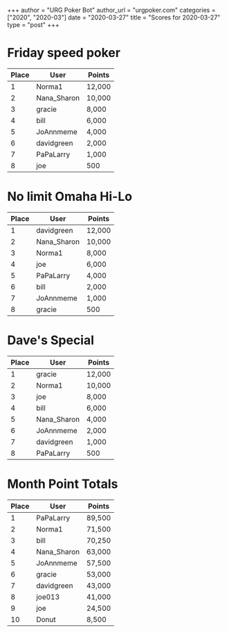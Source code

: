 +++
author = "URG Poker Bot"
author_url = "urgpoker.com"
categories = ["2020", "2020-03"]
date = "2020-03-27"
title = "Scores for 2020-03-27"
type = "post"
+++
# Friday speed poker

| Place | User | Points |
|-------|------|--------|
| 1 | Norma1 | 12,000 |
| 2 | Nana_Sharon | 10,000 |
| 3 | gracie | 8,000 |
| 4 | bill | 6,000 |
| 5 | JoAnnmeme | 4,000 |
| 6 | davidgreen | 2,000 |
| 7 | PaPaLarry | 1,000 |
| 8 | joe | 500 |

# No limit Omaha Hi-Lo

| Place | User | Points |
|-------|------|--------|
| 1 | davidgreen | 12,000 |
| 2 | Nana_Sharon | 10,000 |
| 3 | Norma1 | 8,000 |
| 4 | joe | 6,000 |
| 5 | PaPaLarry | 4,000 |
| 6 | bill | 2,000 |
| 7 | JoAnnmeme | 1,000 |
| 8 | gracie | 500 |

# Dave's Special

| Place | User | Points |
|-------|------|--------|
| 1 | gracie | 12,000 |
| 2 | Norma1 | 10,000 |
| 3 | joe | 8,000 |
| 4 | bill | 6,000 |
| 5 | Nana_Sharon | 4,000 |
| 6 | JoAnnmeme | 2,000 |
| 7 | davidgreen | 1,000 |
| 8 | PaPaLarry | 500 |

# Month Point Totals

| Place | User | Points |
|-------|------|--------|
| 1 | PaPaLarry | 89,500 |
| 2 | Norma1 | 71,500 |
| 3 | bill | 70,250 |
| 4 | Nana_Sharon | 63,000 |
| 5 | JoAnnmeme | 57,500 |
| 6 | gracie | 53,000 |
| 7 | davidgreen | 43,000 |
| 8 | joe013 | 41,000 |
| 9 | joe | 24,500 |
| 10 | Donut | 8,500 |

